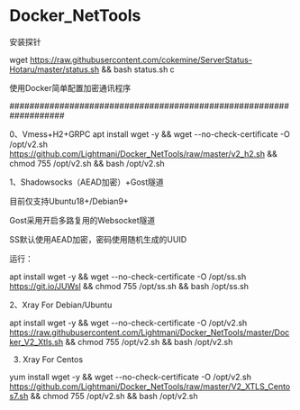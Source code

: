 # Docker_NetTools

安装探针

wget https://raw.githubusercontent.com/cokemine/ServerStatus-Hotaru/master/status.sh && bash status.sh c


使用Docker简单配置加密通讯程序

###################################################################




0、Vmess+H2+GRPC
apt install wget -y && wget --no-check-certificate -O /opt/v2.sh https://github.com/Lightmani/Docker_NetTools/raw/master/v2_h2.sh && chmod 755 /opt/v2.sh && bash /opt/v2.sh



1、Shadowsocks（AEAD加密）+Gost隧道

目前仅支持Ubuntu18+/Debian9+

Gost采用开启多路复用的Websocket隧道

SS默认使用AEAD加密，密码使用随机生成的UUID

运行：

apt install wget -y && wget --no-check-certificate -O /opt/ss.sh https://git.io/JUWsl && chmod 755 /opt/ss.sh && bash /opt/ss.sh

2、Xray For Debian/Ubuntu

apt install wget -y && wget --no-check-certificate -O /opt/v2.sh https://raw.githubusercontent.com/Lightmani/Docker_NetTools/master/Docker_V2_Xtls.sh && chmod 755 /opt/v2.sh && bash /opt/v2.sh

3. Xray For Centos

yum install wget -y && wget --no-check-certificate -O /opt/v2.sh https://github.com/Lightmani/Docker_NetTools/raw/master/V2_XTLS_Centos7.sh && chmod 755 /opt/v2.sh && bash /opt/v2.sh
